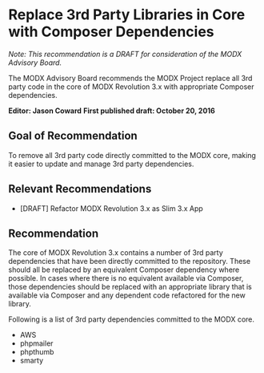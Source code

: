 # Replace 3rd Party Libraries in Core with Composer Dependencies

_Note: This recommendation is a DRAFT for consideration of the MODX Advisory Board._

The MODX Advisory Board recommends the MODX Project replace all 3rd party code in the core of MODX Revolution 3.x with appropriate Composer dependencies.

**Editor: Jason Coward**
**First published draft: October 20, 2016**


## Goal of Recommendation

To remove all 3rd party code directly committed to the MODX core, making it easier to update and manage 3rd party dependencies.


## Relevant Recommendations

 * [DRAFT] Refactor MODX Revolution 3.x as Slim 3.x App


## Recommendation

The core of MODX Revolution 3.x contains a number of 3rd party dependencies that have been directly committed to the repository. These should all be replaced by an equivalent Composer dependency where possible. In cases where there is no equivalent available via Composer, those dependencies should be replaced with an appropriate library that is available via Composer and any dependent code refactored for the new library.

Following is a list of 3rd party dependencies committed to the MODX core.

* AWS
* phpmailer
* phpthumb
* smarty

